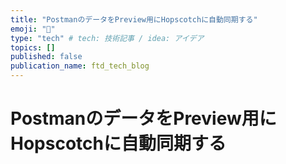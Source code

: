 ```yaml
---
title: "PostmanのデータをPreview用にHopscotchに自動同期する"
emoji: "📘"
type: "tech" # tech: 技術記事 / idea: アイデア
topics: []
published: false
publication_name: ftd_tech_blog
---
```

# PostmanのデータをPreview用にHopscotchに自動同期する
